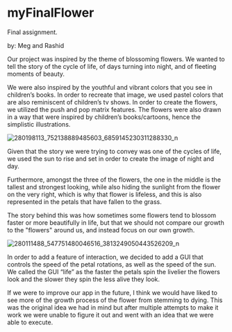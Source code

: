 # myFinalFlower
Final assignment. 

by: Meg and Rashid 



Our project was inspired by the theme of blossoming flowers. We wanted to tell the story of the cycle of life, of days turning into night, 
and of fleeting moments of beauty.

We were also inspired by the youthful and vibrant colors that you see in children’s books. 
In order to recreate that image, we used pastel colors that are also reminiscent of children’s tv shows. In order to create the flowers, 
we utilized the push and pop matrix features.
The flowers were also drawn in a way that were inspired by children’s books/cartoons, hence the simplistic illustrations.



![280198113_752138889485603_6859145230311288330_n](https://user-images.githubusercontent.com/102966737/167482773-5118aac8-d75d-4ca4-a4bc-408ae42c0958.png)


Given that the story we were trying to convey was one of the cycles of life, 
we used the sun to rise and set in order to create the image of night and day. 

Furthermore, amongst the three of the flowers, the one in the middle is the tallest and strongest looking, 
while also hiding the sunlight from the flower on the very right, which is why that flower is lifeless, 
and this is also represented in the petals that have fallen to the grass. 

The story behind this was how sometimes some flowers tend to blossom faster or more beautifully in life, 
but that we should not compare our growth to the "flowers" around us, and instead focus on our own growth. 


![280111488_547751480046516_3813249050443526209_n](https://user-images.githubusercontent.com/102966737/167482799-ddc3b847-fa80-4bc1-94cd-afbd244fb798.png)


In order to add a feature of interaction, we decided to add a GUI that controls the speed of the petal rotations, 
as well as the speed of the sun. We called the GUI “life” as the faster the petals spin the livelier the flowers look and 
the slower they spin the less alive they look. 


If we were to improve our app in the future, I think we would have liked to see more of the growth process of the flower from stemming to dying. 
This was the original idea we had in mind but after multiple attempts to make it work we were unable to figure it out and went with an idea that
we were able to execute. 


